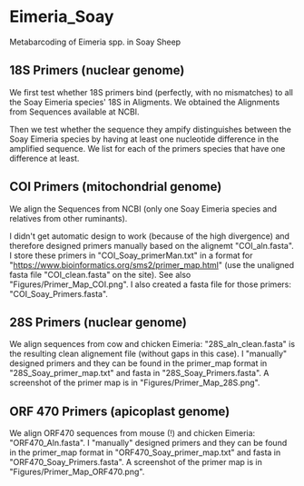 # Eimeria_Soay
Metabarcoding of Eimeria spp. in Soay Sheep


## 18S Primers (nuclear genome)

We first test whether 18S primers bind (perfectly, with no mismatches)
to all the Soay Eimeria species' 18S in Aligments. We obtained the
Alignments from Sequences available at NCBI.

Then we test whether the sequence they ampify distinguishes between
the Soay Eimeria species by having at least one nucleotide difference
in the amplified sequence. We list for each of the primers species
that have one difference at least.

## COI Primers (mitochondrial genome)

We align the Sequences from NCBI (only one Soay Eimeria species and
relatives from other ruminants).

I didn't get automatic design to work (because of the high divergence)
and therefore designed primers manually based on the alignemt
"COI_aln.fasta". I store these primers in "COI_Soay_primerMan.txt" in
a format for "https://www.bioinformatics.org/sms2/primer_map.html"
(use the unaligned fasta file "COI_clean.fasta" on the site). See also
"Figures/Primer_Map_COI.png". I also created a fasta file for those
primers: "COI_Soay_Primers.fasta". 


## 28S Primers (nuclear genome)

We align sequences from cow and chicken Eimeria: "28S_aln_clean.fasta"
is the resulting clean alignement file (without gaps in this case). I
"manually" designed primers and they can be found in the primer_map
format in "28S_Soay_primer_map.txt" and fasta in
"28S_Soay_Primers.fasta". A screenshot of the primer map is in
"Figures/Primer_Map_28S.png".


## ORF 470 Primers (apicoplast genome)

We align ORF470 sequences from mouse (!) and chicken Eimeria:
"ORF470_Aln.fasta". I "manually" designed primers and they can be
found in the primer_map format in "ORF470_Soay_primer_map.txt" and
fasta in "ORF470_Soay_Primers.fasta". A screenshot of the primer map
is in "Figures/Primer_Map_ORF470.png".
